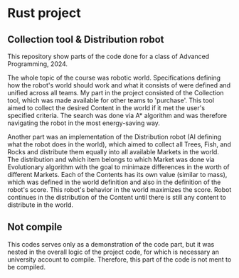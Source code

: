# Rust project
## Collection tool & Distribution robot

This repository show parts of the code done for a class of Advanced Programming, 2024.

The whole topic of the course was robotic world. Specifications defining how the robot's world should work and what it consists of were defined and unified across all teams.
My part in the project consisted of the Collection tool, which was made available for other teams to 'purchase'. This tool aimed to collect the desired Content
in the world if it met the user's specified criteria. The search was done via A\* algorithm and was therefore navigating the robot in the most energy-saving way.

Another part was an implementation of the Distribution robot (AI defining what the robot does in the world), which aimed to collect all Trees, Fish, and Rocks and distribute them equally into all available Markets in the world.
The distribution and which item belongs to which Market was done via Evolutionary algorithm with the goal to minimaze differences in the worth of different Markets. Each of the Contents
has its own value (similar to mass), which was defined in the world definition and also in the definition of the robot's score. This robot's behavior in the world maximizes the score.
Robot continues in the distribution of the Content until there is still any content to distribute in the world.

## Not compile
This codes serves only as a demonstration of the code part, but it was nested in the overall logic of the project code, for which is necessary an university account to compile. Therefore, this part of the code is not ment to be compiled.